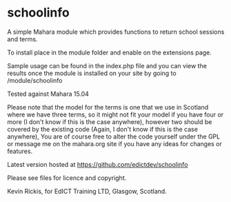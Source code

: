 # schoolinfo
A simple Mahara module which provides functions to return school sessions and terms.

To install place in the module folder and enable on the extensions page.

Sample usage can be found in the index.php file and you can view the results once the module is installed on your site by going to /module/schoolinfo

Tested against Mahara 15.04

Please note that the model for the terms is one that we use in Scotland where we have three terms,
so it might not fit your model if you have four or more (I don't know if this is the case anywhere),
however two should be covered by the existing code (Again, I don't know if this is the case anywhere),
You are of course free to alter the code yourself under the GPL or message me on the mahara.org site if you
have any ideas for changes or features.

Latest version hosted at https://github.com/edictdev/schoolinfo

Please see files for licence and copyright.

Kevin Rickis, for EdICT Training LTD, Glasgow, Scotland.



